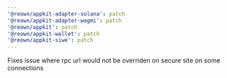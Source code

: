 ```yaml
---
'@reown/appkit-adapter-solana': patch
'@reown/appkit-adapter-wagmi': patch
'@reown/appkit': patch
'@reown/appkit-wallet': patch
'@reown/appkit-siwe': patch
---
```


Fixes issue where rpc url would not be overriden on secure site on some connections
